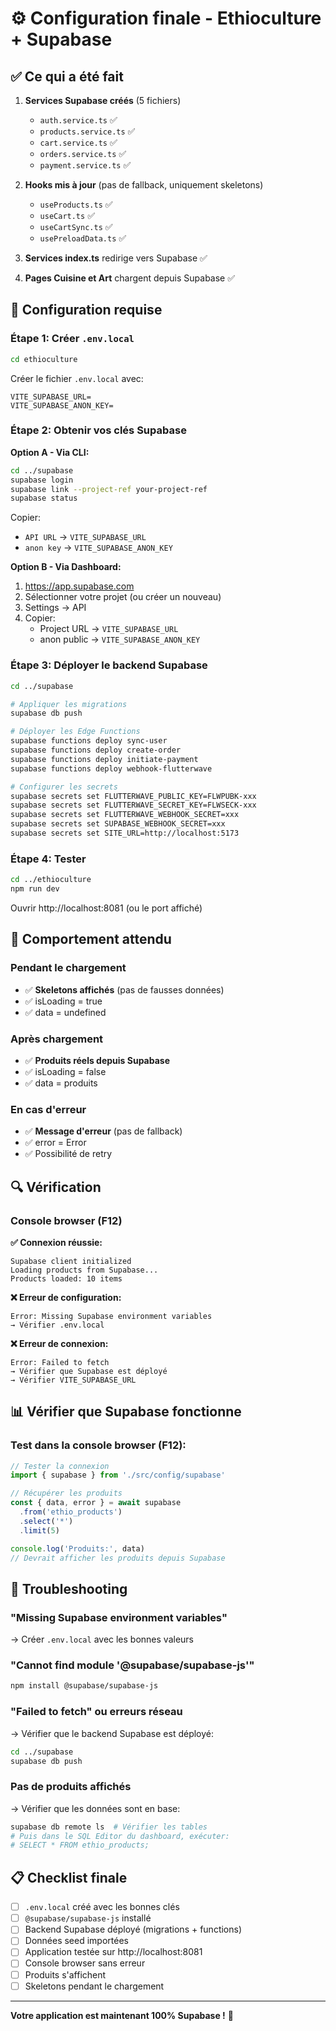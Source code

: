 # ⚙️ Configuration finale - Ethioculture + Supabase

## ✅ Ce qui a été fait

1. **Services Supabase créés** (5 fichiers)
   - `auth.service.ts` ✅
   - `products.service.ts` ✅  
   - `cart.service.ts` ✅
   - `orders.service.ts` ✅
   - `payment.service.ts` ✅

2. **Hooks mis à jour** (pas de fallback, uniquement skeletons)
   - `useProducts.ts` ✅
   - `useCart.ts` ✅
   - `useCartSync.ts` ✅
   - `usePreloadData.ts` ✅

3. **Services index.ts** redirige vers Supabase ✅

4. **Pages Cuisine et Art** chargent depuis Supabase ✅

## 🔧 Configuration requise

### Étape 1: Créer `.env.local`

```bash
cd ethioculture
```

Créer le fichier `.env.local` avec:
```env
VITE_SUPABASE_URL=
VITE_SUPABASE_ANON_KEY=
```

### Étape 2: Obtenir vos clés Supabase

**Option A - Via CLI:**
```bash
cd ../supabase
supabase login
supabase link --project-ref your-project-ref
supabase status
```

Copier:
- `API URL` → `VITE_SUPABASE_URL`
- `anon key` → `VITE_SUPABASE_ANON_KEY`

**Option B - Via Dashboard:**
1. https://app.supabase.com
2. Sélectionner votre projet (ou créer un nouveau)
3. Settings → API
4. Copier:
   - Project URL → `VITE_SUPABASE_URL`
   - anon public → `VITE_SUPABASE_ANON_KEY`

### Étape 3: Déployer le backend Supabase

```bash
cd ../supabase

# Appliquer les migrations
supabase db push

# Déployer les Edge Functions
supabase functions deploy sync-user
supabase functions deploy create-order
supabase functions deploy initiate-payment
supabase functions deploy webhook-flutterwave

# Configurer les secrets
supabase secrets set FLUTTERWAVE_PUBLIC_KEY=FLWPUBK-xxx
supabase secrets set FLUTTERWAVE_SECRET_KEY=FLWSECK-xxx
supabase secrets set FLUTTERWAVE_WEBHOOK_SECRET=xxx
supabase secrets set SUPABASE_WEBHOOK_SECRET=xxx
supabase secrets set SITE_URL=http://localhost:5173
```

### Étape 4: Tester

```bash
cd ../ethioculture
npm run dev
```

Ouvrir http://localhost:8081 (ou le port affiché)

## 🎯 Comportement attendu

### Pendant le chargement
- ✅ **Skeletons affichés** (pas de fausses données)
- ✅ isLoading = true
- ✅ data = undefined

### Après chargement
- ✅ **Produits réels depuis Supabase**
- ✅ isLoading = false
- ✅ data = produits

### En cas d'erreur
- ✅ **Message d'erreur** (pas de fallback)
- ✅ error = Error
- ✅ Possibilité de retry

## 🔍 Vérification

### Console browser (F12)

**✅ Connexion réussie:**
```
Supabase client initialized
Loading products from Supabase...
Products loaded: 10 items
```

**❌ Erreur de configuration:**
```
Error: Missing Supabase environment variables
→ Vérifier .env.local
```

**❌ Erreur de connexion:**
```
Error: Failed to fetch
→ Vérifier que Supabase est déployé
→ Vérifier VITE_SUPABASE_URL
```

## 📊 Vérifier que Supabase fonctionne

### Test dans la console browser (F12):

```javascript
// Tester la connexion
import { supabase } from './src/config/supabase'

// Récupérer les produits
const { data, error } = await supabase
  .from('ethio_products')
  .select('*')
  .limit(5)

console.log('Produits:', data)
// Devrait afficher les produits depuis Supabase
```

## 🚨 Troubleshooting

### "Missing Supabase environment variables"
→ Créer `.env.local` avec les bonnes valeurs

### "Cannot find module '@supabase/supabase-js'"
```bash
npm install @supabase/supabase-js
```

### "Failed to fetch" ou erreurs réseau
→ Vérifier que le backend Supabase est déployé:
```bash
cd ../supabase
supabase db push
```

### Pas de produits affichés
→ Vérifier que les données sont en base:
```bash
supabase db remote ls  # Vérifier les tables
# Puis dans le SQL Editor du dashboard, exécuter:
# SELECT * FROM ethio_products;
```

## 📋 Checklist finale

- [ ] `.env.local` créé avec les bonnes clés
- [ ] `@supabase/supabase-js` installé
- [ ] Backend Supabase déployé (migrations + functions)
- [ ] Données seed importées
- [ ] Application testée sur http://localhost:8081
- [ ] Console browser sans erreur
- [ ] Produits s'affichent
- [ ] Skeletons pendant le chargement

---

**Votre application est maintenant 100% Supabase !** 🎉











